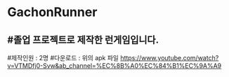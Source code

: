 # GachonRunner
#졸업 프로젝트로 제작한 런게임입니다.
---
#제작인원 : 2명
#다운로드 : 위의 apk 파일
https://www.youtube.com/watch?v=VTMDfj0-Svw&ab_channel=%EC%8B%A0%EC%84%B1%EC%9A%A9
